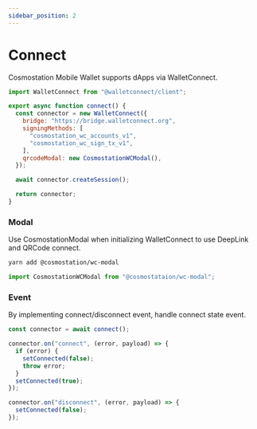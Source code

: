 ```yaml
---
sidebar_position: 2
---
```


# Connect

Cosmostation Mobile Wallet supports dApps via WalletConnect.

```js
import WalletConnect from "@walletconnect/client";

export async function connect() {
  const connector = new WalletConnect({
    bridge: "https://bridge.walletconnect.org",
    signingMethods: [
      "cosmostation_wc_accounts_v1",
      "cosmostation_wc_sign_tx_v1",
    ],
    qrcodeModal: new CosmostationWCModal(),
  });

  await connector.createSession();

  return connector;
}
```

### Modal

Use CosmostationModal when initializing WalletConnect to use DeepLink and QRCode connect.

```bash title="install"
yarn add @cosmostation/wc-modal
```

```js
import CosmostationWCModal from "@cosmostataion/wc-modal";
```

### Event

By implementing connect/disconnect event, handle connect state event.

```js
const connector = await connect();

connector.on("connect", (error, payload) => {
  if (error) {
    setConnected(false);
    throw error;
  }
  setConnected(true);
});

connector.on("disconnect", (error, payload) => {
  setConnected(false);
});
```
